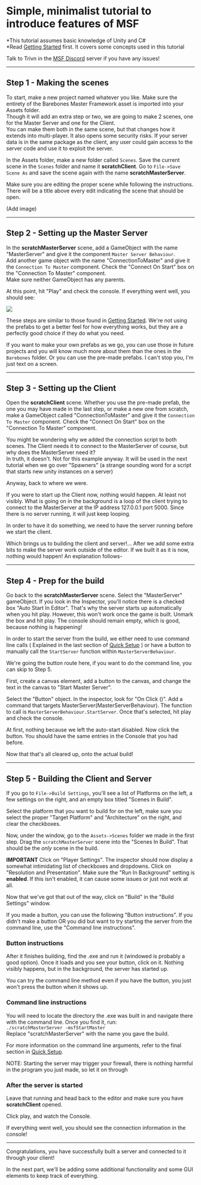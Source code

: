 # Simple, minimalist tutorial to introduce features of MSF
*This tutorial assumes basic knowledge of Unity and C#  
*Read [Getting Started](https://github.com/alvyxaz/barebones-masterserver/wiki/Getting-Started) first. It covers some concepts used in this tutorial

Talk to Trivn in the [MSF Discord](https://discord.gg/ZqGummZ) server if you have any issues!

---

## Step 1 - Making the scenes

To start, make a new project named whatever you like. Make sure the entirety of the Barebones Master Framework asset is imported into your Assets folder.  
Though it will add an extra step or two, we are going to make 2 scenes, one for the Master Server and one for the Client.  
You can make them both in the same scene, but that changes how it extends into multi-player. It also opens some security risks. If your server data is in the same package as the client, any user could gain access to the server code and use it to exploit the server.

In the Assets folder, make a new folder called `Scenes`. Save the current scene in the `Scenes` folder and name it **scratchClient**. Go to `File->Save Scene As` and save the scene again with the name **scratchMasterServer**.

Make sure you are editing the proper scene while following the instructions. There will be a title above every edit indicating the scene that should be open.

(Add image)

---

## Step 2 - Setting up the Master Server

In the **scratchMasterServer** scene, add a GameObject with the name "MasterServer" and give it the component `Master Server Behaviour`.  
Add another game object with the name "ConnectionToMaster" and give it the `Connection To Master` component. Check the "Connect On Start" box on the "Connection To Master" component.  
Make sure neither GameObject has any parents.

At this point, hit "Play" and check the console. If everything went well, you should see:

![](https://camo.githubusercontent.com/fc8f2b25064bdf222c7505b124adf164ec3d2a7a/687474703a2f2f692e696d6775722e636f6d2f446b64504f79382e706e67)


These steps are similar to those found in [Getting Started](https://github.com/alvyxaz/barebones-masterserver/wiki/Getting-Started). We're not using the prefabs to get a better feel for how everything works, but they are a perfectly good choice if they do what you need.

If you want to make your own prefabs as we go, you can use those in future projects and you will know much more about them than the ones in the `Barebones` folder. Or you can use the pre-made prefabs. I can't stop you, I'm just text on a screen.

---

## Step 3 - Setting up the Client

Open the **scratchClient** scene. Whether you use the pre-made prefab, the one you may have made in the last step, or make a new one from scratch, make a GameObject called "ConnectionToMaster" and give it the `Connection To Master` component. Check the "Connect On Start" box on the "Connection To Master" component.  

You might be wondering why we added the connection script to both scenes. The Client needs it to connect to the MasterServer of course, but why does the MasterServer need it?  
In truth, it doesn't. Not for this example anyway. It will be used in the next tutorial when we go over "Spawners" (a strange sounding word for a script that starts new unity instances on a server)

Anyway, back to where we were. 

If you were to start up the Client now, nothing would happen. At least not visibly. What is going on in the background is a loop of the client trying to connect to the MasterServer at the IP address 127.0.0.1 port 5000. Since there is no server running, it will just keep looping.

In order to have it do something, we need to have the server running before we start the client.

Which brings us to building the client and server!... After we add some extra bits to make the server work outside of the editor. If we built it as it is now, nothing would happen! An explanation follows-

---

## Step 4 - Prep for the build

Go back to the **scratchMasterServer** scene. Select the "MasterServer" gameObject. If you look in the Inspector, you'll notice there is a checked box "Auto Start In Editor". That's why the server starts up automatically when you hit play. However, this won't work once the game is built. Unmark the box and hit play. The console should remain empty, which is good, because nothing is happening!

In order to start the server from the build, we either need to use command line calls ( Explained in the last section of [Quick Setup](https://github.com/alvyxaz/barebones-masterserver/wiki/Quick-Setup) ) or have a button to manually call the `StartServer` function within `MasterServerBehaviour`.

We're going the button route here, if you want to do the command line, you can skip to Step 5.

First, create a canvas element, add a button to the canvas, and change the text in the canvas to "Start Master Server".

Select the "Button" object. In the inspector, look for "On Click ()". Add a command that targets MasterServer(MasterServerBehaviour). The function to call is `MasterServerBehaviour.StartServer`. Once that's selected, hit play and check the console.

At first, nothing because we left the auto-start disabled. Now click the button. You should have the same entries in the Console that you had before. 

Now that that's all cleared up, onto the actual build!

---

## Step 5 - Building the Client and Server

If you go to `File->Build Settings`, you'll see a list of Platforms on the left, a few settings on the right, and an empty box titled "Scenes in Build".

Select the platform that you want to build for on the left, make sure you select the proper "Target Platform" and "Architecture" on the right, and clear the checkboxes.

Now, under the window, go to the `Assets->Scenes` folder we made in the first step. Drag the `scratchMasterServer` scene into the "Scenes In Build". That should be the _only_ scene in the build.

**IMPORTANT** Click on "Player Settings". The inspector should now display a somewhat intimidating list of checkboxes and dropdowns. Click on "Resolution and Presentation". Make sure the "Run In Background" setting is **enabled**. If this isn't enabled, it can cause some issues or just not work at all.

Now that we've got that out of the way, click on "Build" in the "Build Settings" window.

If you made a button, you can use the following "Button instructions".
If you didn't make a button OR you did but want to try starting the server from the command line, use the "Command line instructions".

### Button instructions  
After it finishes building, find the .exe and run it (windowed is probably a good option). Once it loads and you see your button, click on it. Nothing visibly happens, but in the background, the server has started up.

You can try the command line method even if you have the button, you just won't press the button when it shows up.

### Command line instructions  
You will need to locate the directory the .exe was built in and navigate there with the command line. Once you find it, run:  
`./scratchMasterServer -msfStartMaster`  
Replace "scratchMasterServer" with the name you gave the build.

For more information on the command line arguments, refer to the final section in [Quick Setup](https://github.com/alvyxaz/barebones-masterserver/wiki/Quick-Setup).

NOTE: Starting the server may trigger your firewall, there is nothing harmful in the program you just made, so let it on through

### After the server is started

Leave that running and head back to the editor and make sure you have **scratchClient** opened.

Click play, and watch the Console.

If everything went well, you should see the connection information in the console!

---

Congratulations, you have successfully built a server and connected to it through your client!

In the next part, we'll be adding some additional functionality and some GUI elements to keep track of everything. 